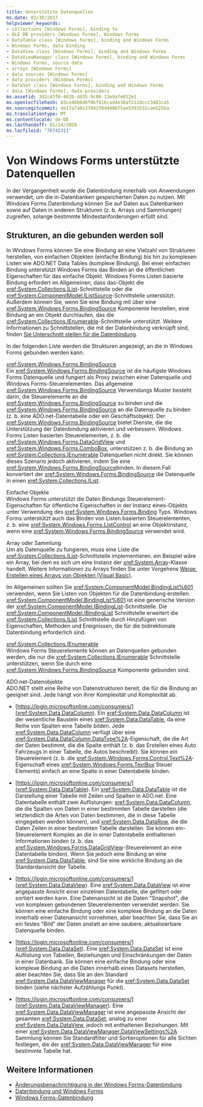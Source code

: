 ```yaml
---
title: Unterstützte Datenquellen
ms.date: 03/30/2017
helpviewer_keywords:
- collections [Windows Forms], binding to
- OLE DB providers [Windows Forms], Windows Forms
- DataTable class [Windows Forms], binding and Windows Forms
- Windows Forms, data binding
- DataView class [Windows Forms], binding and Windows Forms
- DataViewManager class [Windows Forms], binding and Windows Forms
- Windows Forms, source data
- arrays [Windows Forms]
- data sources [Windows Forms]
- data providers [Windows Forms]
- DataSet class [Windows Forms], binding and Windows Forms
- data [Windows Forms], data providers
ms.assetid: 3d2c43f6-462b-4d35-9c86-13e9afe012e1
ms.openlocfilehash: 83ce4bb0d6f0bf81bcad4e38af212dccc3483ca5
ms.sourcegitcommit: de17a7a0a37042f0d4406f5ae5393531caeb25ba
ms.translationtype: MT
ms.contentlocale: de-DE
ms.lasthandoff: 01/24/2020
ms.locfileid: "76742311"
---
```

# <a name="data-sources-supported-by-windows-forms"></a>Von Windows Forms unterstützte Datenquellen
In der Vergangenheit wurde die Datenbindung innerhalb von Anwendungen verwendet, um die in-Datenbanken gespeicherten Daten zu nutzen. Mit Windows Forms Datenbindung können Sie auf Daten aus Datenbanken sowie auf Daten in anderen Strukturen (z. b. Arrays und Sammlungen) zugreifen, solange bestimmte Mindestanforderungen erfüllt sind.  
  
## <a name="structures-to-bind-to"></a>Strukturen, an die gebunden werden soll  
 In Windows Forms können Sie eine Bindung an eine Vielzahl von Strukturen herstellen, von einfachen Objekten (einfache Bindung) bis hin zu komplexen Listen wie ADO.NET Data Tables (komplexe Bindung). Bei einer einfachen Bindung unterstützt Windows Forms das Binden an die öffentlichen Eigenschaften für das einfache Objekt. Windows Forms Listen basierte Bindung erfordert im Allgemeinen, dass das-Objekt die <xref:System.Collections.IList>-Schnittstelle oder die <xref:System.ComponentModel.IListSource>-Schnittstelle unterstützt. Außerdem können Sie, wenn Sie eine Bindung mit über eine <xref:System.Windows.Forms.BindingSource> Komponente herstellen, eine Bindung an ein Objekt durchlaufen, das die <xref:System.Collections.IEnumerable>-Schnittstelle unterstützt. Weitere Informationen zu Schnittstellen, die mit der Datenbindung verknüpft sind, finden [Sie Unterschnitt stellen für die Datenbindung](interfaces-related-to-data-binding.md).  
  
 In der folgenden Liste werden die Strukturen angezeigt, an die in Windows Forms gebunden werden kann.  
  
 <xref:System.Windows.Forms.BindingSource>  
 Ein <xref:System.Windows.Forms.BindingSource> ist die häufigste Windows Forms Datenquelle und fungiert als Proxy zwischen einer Datenquelle und Windows Forms-Steuerelementen. Das allgemeine <xref:System.Windows.Forms.BindingSource> Verwendungs Muster besteht darin, die Steuerelemente an die <xref:System.Windows.Forms.BindingSource> zu binden und die <xref:System.Windows.Forms.BindingSource> an die Datenquelle zu binden (z. b. eine ADO.net-Datentabelle oder ein Geschäftsobjekt). Der <xref:System.Windows.Forms.BindingSource> bietet Dienste, die die Unterstützung der Datenbindung aktivieren und verbessern. Windows Forms Listen basierten Steuerelementen, z. b. die <xref:System.Windows.Forms.DataGridView> und <xref:System.Windows.Forms.ComboBox>, unterstützen z. b. die Bindung an <xref:System.Collections.IEnumerable> Datenquellen nicht direkt. Sie können dieses Szenario jedoch aktivieren, indem Sie eine <xref:System.Windows.Forms.BindingSource>binden. In diesem Fall konvertiert der <xref:System.Windows.Forms.BindingSource> die Datenquelle in einen <xref:System.Collections.IList>.  
  
 Einfache Objekte  
 Windows Forms unterstützt die Daten Bindungs Steuerelement-Eigenschaften für öffentliche Eigenschaften in der Instanz eines-Objekts unter Verwendung des <xref:System.Windows.Forms.Binding> Typs. Windows Forms unterstützt auch das Binden von Listen basierten Steuerelementen, z. b. eine <xref:System.Windows.Forms.ListControl> an eine Objektinstanz, wenn eine <xref:System.Windows.Forms.BindingSource> verwendet wird.  
  
 Array oder Sammlung  
 Um als Datenquelle zu fungieren, muss eine Liste die <xref:System.Collections.IList>-Schnittstelle implementieren. ein Beispiel wäre ein Array, bei dem es sich um eine Instanz der <xref:System.Array>-Klasse handelt. Weitere Informationen zu Arrays finden Sie unter Vorgehens [Weise: Erstellen eines Arrays von Objekten (Visual Basic)](https://docs.microsoft.com/previous-versions/visualstudio/visual-studio-2010/487y7874(v=vs.100)).  
  
 Im Allgemeinen sollten Sie <xref:System.ComponentModel.BindingList%601> verwenden, wenn Sie Listen von Objekten für die Datenbindung erstellen. <xref:System.ComponentModel.BindingList%601> ist eine generische Version der <xref:System.ComponentModel.IBindingList>-Schnittstelle. Die <xref:System.ComponentModel.IBindingList> Schnittstelle erweitert die <xref:System.Collections.IList> Schnittstelle durch Hinzufügen von Eigenschaften, Methoden und Ereignissen, die für die bidirektionale Datenbindung erforderlich sind.  
  
 <xref:System.Collections.IEnumerable>  
 Windows Forms Steuerelemente können an Datenquellen gebunden werden, die nur die <xref:System.Collections.IEnumerable> Schnittstelle unterstützen, wenn Sie durch eine <xref:System.Windows.Forms.BindingSource> Komponente gebunden sind.  
  
 ADO.net-Datenobjekte  
 ADO.NET stellt eine Reihe von Datenstrukturen bereit, die für die Bindung an geeignet sind. Jede hängt von ihrer Komplexität und Komplexität ab.  
  
- [https://login.microsoftonline.com/consumers/](<xref:System.Data.DataColumn>). Ein <xref:System.Data.DataColumn> ist der wesentliche Baustein eines <xref:System.Data.DataTable>, da eine Reihe von Spalten eine Tabelle bilden. Jede <xref:System.Data.DataColumn> verfügt über eine <xref:System.Data.DataColumn.DataType%2A>-Eigenschaft, die die Art der Daten bestimmt, die die Spalte enthält (z. b. das Erstellen eines Auto Fahrzeugs in einer Tabelle, die Autos beschreibt). Sie können ein Steuerelement (z. b. die <xref:System.Windows.Forms.Control.Text%2A>-Eigenschaft eines <xref:System.Windows.Forms.TextBox> Steuer Elements) einfach an eine Spalte in einer Datentabelle binden.  
  
- [https://login.microsoftonline.com/consumers/](<xref:System.Data.DataTable>). Ein <xref:System.Data.DataTable> ist die Darstellung einer Tabelle mit Zeilen und Spalten in ADO.net. Eine Datentabelle enthält zwei Auflistungen: <xref:System.Data.DataColumn>, die die Spalten von Daten in einer bestimmten Tabelle darstellen (die letztendlich die Arten von Daten bestimmen, die in diese Tabelle eingegeben werden können), und <xref:System.Data.DataRow>, die die Daten Zeilen in einer bestimmten Tabelle darstellen. Sie können ein-Steuerelement Komplex an die in einer Datentabelle enthaltenen Informationen binden (z. b. das <xref:System.Windows.Forms.DataGridView>-Steuerelement an eine Datentabelle binden). Wenn Sie jedoch eine Bindung an eine <xref:System.Data.DataTable>, sind Sie eine wirkliche Bindung an die Standardansicht der Tabelle.  
  
- [https://login.microsoftonline.com/consumers/](<xref:System.Data.DataView>). Eine <xref:System.Data.DataView> ist eine angepasste Ansicht einer einzelnen Datentabelle, die gefiltert oder sortiert werden kann. Eine Datenansicht ist die Daten "Snapshot", die von komplexen gebundenen Steuerelementen verwendet werden. Sie können eine einfache Bindung oder eine komplexe Bindung an die Daten innerhalb einer Datenansicht vornehmen, aber beachten Sie, dass Sie an ein festes "Bild" der Daten anstatt an eine saubere, aktualisierbare Datenquelle binden.  
  
- [https://login.microsoftonline.com/consumers/](<xref:System.Data.DataSet>). Eine <xref:System.Data.DataSet> ist eine Auflistung von Tabellen, Beziehungen und Einschränkungen der Daten in einer Datenbank. Sie können eine einfache Bindung oder eine komplexe Bindung an die Daten innerhalb eines Datasets herstellen, aber beachten Sie, dass Sie an den Standard <xref:System.Data.DataViewManager> für die <xref:System.Data.DataSet> binden (siehe nächster Aufzählungs Punkt).  
  
- [https://login.microsoftonline.com/consumers/](<xref:System.Data.DataViewManager>). Eine <xref:System.Data.DataViewManager> ist eine angepasste Ansicht der gesamten <xref:System.Data.DataSet>, analog zu einer <xref:System.Data.DataView>, jedoch mit enthaltenen Beziehungen. Mit einer <xref:System.Data.DataViewManager.DataViewSettings%2A> Sammlung können Sie Standardfilter und Sortieroptionen für alle Sichten festlegen, die der <xref:System.Data.DataViewManager> für eine bestimmte Tabelle hat.  
  
## <a name="see-also"></a>Weitere Informationen

- [Änderungsbenachrichtigung in der Windows Forms-Datenbindung](change-notification-in-windows-forms-data-binding.md)
- [Datenbindung und Windows Forms](data-binding-and-windows-forms.md)
- [Windows Forms-Datenbindung](windows-forms-data-binding.md)
